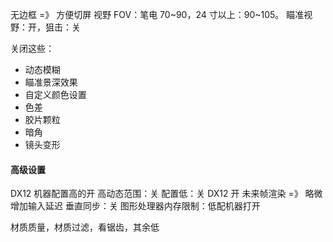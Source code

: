 无边框 =》 方便切屏
视野 FOV：笔电 70~90，24 寸以上：90~105。
瞄准视野：开，狙击：关

关闭这些：
- 动态模糊
- 瞄准景深效果
- 自定义颜色设置
- 色差
- 胶片颗粒
- 暗角
- 镜头变形

#### 高级设置
DX12 机器配置高的开
高动态范围：关
配置低：关 DX12 开 未来帧渲染 =》 略微增加输入延迟
垂直同步：关
图形处理器内存限制：低配机器打开


材质质量，材质过滤，看锯齿，其余低